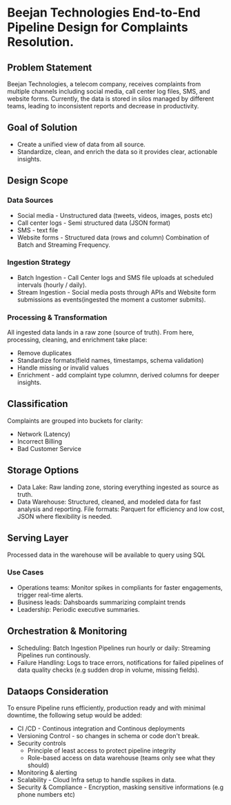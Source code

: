# Beejan Technologies End-to-End Pipeline Design for Complaints Resolution.

## Problem Statement
Beejan Technologies, a telecom company, receives complaints from multiple channels including social media, call center log files, SMS, and website forms. Currently, the data is stored in silos managed by different teams, leading to inconsistent reports and decrease in productivity.

## Goal of Solution
- Create a unified view of data from all source.
- Standardize, clean, and enrich the data so it provides clear, actionable insights.


## Design Scope

### Data Sources 
- Social media - Unstructured data (tweets, videos, images, posts etc)
- Call center logs - Semi structured data (JSON format)
- SMS - text file
- Website forms - Structured data (rows and column)
  Combination of Batch and Streaming Frequency.

### Ingestion Strategy
- Batch Ingestion - Call Center logs and SMS file uploads at scheduled intervals (hourly / daily).
- Stream Ingestion - Social media posts through APIs and Website form submissions as events(ingested the moment a customer submits).

### Processing & Transformation
All ingested data lands in a raw zone (source of truth). From here, processing, cleaning, and enrichment take place:
- Remove duplicates
- Standardize formats(field names, timestamps, schema validation)
- Handle missing or invalid values
- Enrichment - add complaint type columnn, derived columns for deeper insights.

## Classification
Complaints are grouped into buckets for clarity:
- Network (Latency)
- Incorrect Billing
- Bad Customer Service

## Storage Options
- Data Lake: Raw landing zone, storing everything ingested as source as truth.
- Data Warehouse: Structured, cleaned, and modeled data for fast analysis and reporting.
  File formats: Parquert for efficiency and low cost, JSON where flexibility is needed.


## Serving Layer
Processed data in the warehouse will be available to query using SQL

### Use Cases
- Operations teams: Monitor spikes in compliants for faster engagements, trigger real-time alerts.
- Business leads: Dahsboards summarizing complaint trends
- Leadership: Periodic executive summaries.

## Orchestration & Monitoring
- Scheduling: Batch Ingestion Pipelines run hourly or daily: Streaming Pipelines run continously.
- Failure Handling: Logs to trace errors, notifications for failed pipelines of data quality checks (e.g sudden drop in volume, missing fields).

## Dataops Consideration
To ensure Pipeline runs efficiently, production ready and with minimal downtime, the following setup would be added: 
- CI /CD - Continous integration and Continous deployments
- Versioning Control - so changes in schema or code don't break.
- Security controls
     - Principle of least access to protect pipeline integrity
     - Role-based access on data warehouse (teams only see what they should)   
- Monitoring & alerting
- Scalability - Cloud Infra setup to handle sspikes in data.
- Security & Compliance - Encryption, masking sensitive informations (e.g phone numbers etc)

